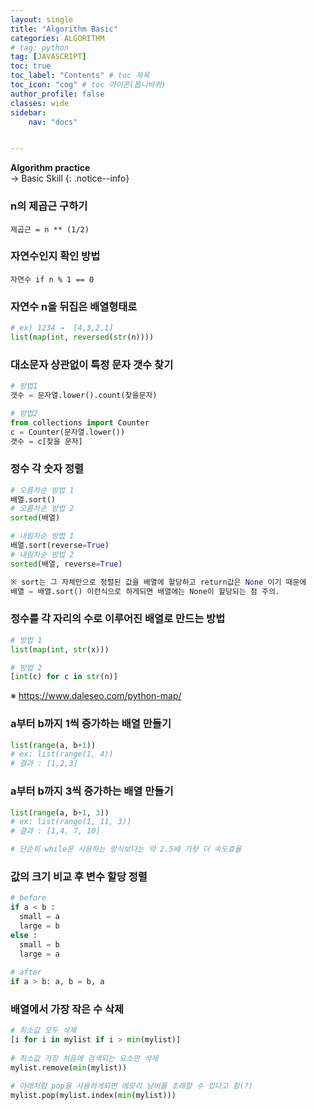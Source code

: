```yaml
---
layout: single
title: "Algorithm Basic"
categories: ALGORITHM
# tag: python
tag: [JAVASCRIPT]
toc: true
toc_label: "Contents" # toc 제목
toc_icon: "cog" # toc 아이콘(톱니바퀴)
author_profile: false
classes: wide
sidebar:
    nav: "docs"


---
```




**Algorithm practice** 
<br> → Basic Skill
{: .notice--info}



### n의 제곱근 구하기

`제곱근 = n ** (1/2)`

### 자연수인지 확인 방법

`자연수 if n % 1 == 0`

### 자연수 n을 뒤집은 배열형태로

```python
# ex) 1234 →  [4,3,2,1]
list(map(int, reversed(str(n))))
```

### 대소문자 상관없이 특정 문자 갯수 찾기

```python
# 방법1
갯수 = 문자열.lower().count(찾을문자)

# 방법2
from collections import Counter
c = Counter(문자열.lower())
갯수 = c[찾을 문자]
```

### 정수 각 숫자 정렬

```python
# 오름차순 방법 1
배열.sort()
# 오름차순 방법 2
sorted(배열)

# 내림차순 방법 1
배열.sort(reverse=True)
# 내림차순 방법 2
sorted(배열, reverse=True)

※ sort는 그 자체만으로 정렬된 값을 배열에 할당하고 return값은 None 이기 때문에
배열 = 배열.sort() 이런식으로 하게되면 배열에는 None이 할당되는 점 주의.
```

### 정수를 각 자리의 수로 이루어진 배열로 만드는 방법

```python
# 방법 1
list(map(int, str(x)))

# 방법 2
[int(c) for c in str(n)]
```

※ https://www.daleseo.com/python-map/

### a부터 b까지 1씩 증가하는 배열 만들기

```python
list(range(a, b+1))
# ex: list(range(1, 4))
# 결과 : [1,2,3]
```

### a부터 b까지 3씩 증가하는 배열 만들기

```python
list(range(a, b+1, 3))
# ex: list(range(1, 11, 3))
# 결과 : [1,4, 7, 10]

# 단순히 while문 사용하는 방식보다는 약 2.5배 가량 더 속도효율
```



### 값의 크기 비교 후 변수 할당 정렬

```python
# before
if a < b :
  small = a
  large = b
else :
  small = b
  large = a
    
# after
if a > b: a, b = b, a
```

### 배열에서 가장 작은 수 삭제

```python
# 최소값 모두 삭제
[i for i in mylist if i > min(mylist)]
  
# 최소값 가장 처음에 검색되는 요소만 삭제
mylist.remove(min(mylist))

# 아래처럼 pop을 사용하게되면 메모리 낭비를 초래할 수 있다고 함(?)
mylist.pop(mylist.index(min(mylist)))
```

